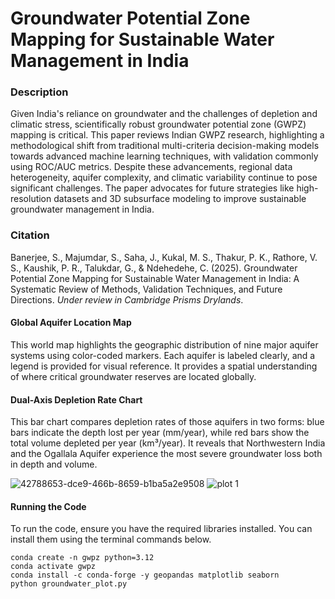 # Groundwater Potential Zone Mapping for Sustainable Water Management in India

### Description
Given India's reliance on groundwater and the challenges of depletion and climatic stress, scientifically robust groundwater potential zone (GWPZ) mapping is critical. 
This paper reviews Indian GWPZ research, highlighting a methodological shift from traditional multi-criteria decision-making models towards advanced machine learning techniques, with validation commonly using ROC/AUC metrics. 
Despite these advancements, regional data heterogeneity, aquifer complexity, and climatic variability continue to pose significant challenges. 
The paper advocates for future strategies like high-resolution datasets and 3D subsurface modeling to improve sustainable groundwater management in India.

### Citation

Banerjee, S., Majumdar, S., Saha, J., Kukal, M. S., Thakur, P. K., Rathore, V. S., Kaushik, P. R., Talukdar, G., & Ndehedehe, C. (2025). Groundwater Potential Zone Mapping for Sustainable Water Management in India: A Systematic Review of Methods, Validation Techniques, and Future Directions. _Under review in Cambridge Prisms Drylands_.  


#### Global Aquifer Location Map
This world map highlights the geographic distribution of nine major aquifer systems using color-coded markers. Each aquifer is labeled clearly, and a legend is provided for visual reference. It provides a spatial understanding of where critical groundwater reserves are located globally.

#### Dual-Axis Depletion Rate Chart
This bar chart compares depletion rates of those aquifers in two forms: blue bars indicate the depth lost per year (mm/year), while red bars show the total volume depleted per year (km³/year). It reveals that Northwestern India and the Ogallala Aquifer experience the most severe groundwater loss both in depth and volume.

![42788653-dce9-466b-8659-b1ba5a2e9508](https://github.com/user-attachments/assets/2bf6aa6b-fd86-414e-86c5-eea01f3e519d)
![plot 1](https://github.com/user-attachments/assets/30198833-713b-4e11-98a2-306905554185)



#### Running the Code
To run the code, ensure you have the required libraries installed. You can install them using the terminal commands below.
```
conda create -n gwpz python=3.12
conda activate gwpz
conda install -c conda-forge -y geopandas matplotlib seaborn
python groundwater_plot.py

